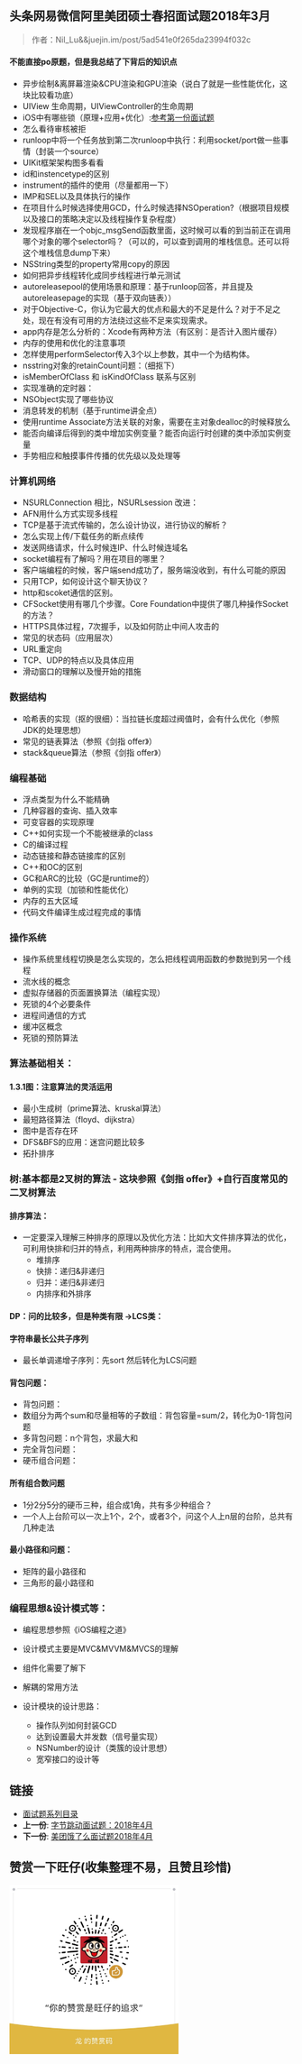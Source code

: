 ## 头条网易微信阿里美团硕士春招面试题2018年3月 

> 作者：Nil_Lu&&juejin.im/post/5ad541e0f265da23994f032c

#### 不能直接po原题，但是我总结了下背后的知识点

* 异步绘制&离屏幕渲染&CPU渲染和GPU渲染（说白了就是一些性能优化，这块比较看功底）
* UIView 生命周期，UIViewController的生命周期
* iOS中有哪些锁（原理+应用+优化）:[参考第一份面试题](01一份"有点难"的iOS面试题MrPeak2016年.md)
* 怎么看待审核被拒
* runloop中将一个任务放到第二次runloop中执行：利用socket/port做一些事情（封装一个source）
* UIKit框架架构图多看看
* id和instencetype的区别
* instrument的插件的使用（尽量都用一下）
* IMP和SEL以及具体执行的操作
* 在项目什么时候选择使用GCD，什么时候选择NSOperation?（根据项目规模以及接口的策略决定以及线程操作复杂程度）
* 发现程序崩在一个objc_msgSend函数里面，这时候可以看的到当前正在调用哪个对象的哪个selector吗？（可以的，可以查到调用的堆栈信息。还可以将这个堆栈信息dump下来）
* NSString类型的property常用copy的原因
* 如何把异步线程转化成同步线程进行单元测试
* autoreleasepool的使用场景和原理：基于runloop回答，并且提及autoreleasepage的实现（基于双向链表））
* 对于Objective-C，你认为它最大的优点和最大的不足是什么？对于不足之处，现在有没有可用的方法绕过这些不足来实现需求。
* app内存是怎么分析的：Xcode有两种方法（有区别：是否计入图片缓存）
* 内存的使用和优化的注意事项
* 怎样使用performSelector传入3个以上参数，其中一个为结构体。
* nsstring对象的retainCount问题：（细抠下）
* isMemberOfClass 和 isKindOfClass 联系与区别
* 实现准确的定时器：
* NSObject实现了哪些协议
* 消息转发的机制（基于runtime讲全点）
* 使用runtime Associate方法关联的对象，需要在主对象dealloc的时候释放么
* 能否向编译后得到的类中增加实例变量？能否向运行时创建的类中添加实例变量
* 手势相应和触摸事件传播的优先级以及处理等


### 计算机网络
* NSURLConnection 相比，NSURLsession 改进：
* AFN用什么方式实现多线程
* TCP是基于流式传输的，怎么设计协议，进行协议的解析？
* 怎么实现上传/下载任务的断点续传
* 发送网络请求，什么时候连IP、什么时候连域名
* socket编程有了解吗？用在项目的哪里？
* 客户端编程的时候，客户端send成功了，服务端没收到，有什么可能的原因
* 只用TCP，如何设计这个聊天协议？
* http和scoket通信的区别。
* CFSocket使用有哪几个步骤。Core Foundation中提供了哪几种操作Socket的方法？
* HTTPS具体过程，7次握手，以及如何防止中间人攻击的
* 常见的状态码（应用层次）
* URL重定向
* TCP、UDP的特点以及具体应用
* 滑动窗口的理解以及慢开始的措施


### 数据结构
* 哈希表的实现（抠的很细）：当拉链长度超过阀值时，会有什么优化（参照JDK的处理思想）
* 常见的链表算法（参照《剑指 offer》）
* stack&queue算法（参照《剑指 offer》）


### 编程基础
* 浮点类型为什么不能精确
* 几种容器的查询、插入效率
* 可变容器的实现原理
* C++如何实现一个不能被继承的class
* C的编译过程
* 动态链接和静态链接库的区别
* C++和OC的区别
* GC和ARC的比较（GC是runtime的）
* 单例的实现（加锁和性能优化）
* 内存的五大区域
* 代码文件编译生成过程完成的事情

### 操作系统
* 操作系统里线程切换是怎么实现的，怎么把线程调用函数的参数抛到另一个线程
* 流水线的概念
* 虚拟存储器的页面置换算法（编程实现）
* 死锁的4个必要条件
* 进程间通信的方式
* 缓冲区概念
* 死锁的预防算法


### 算法基础相关：
#### 1.3.1图：注意算法的灵活运用

* 最小生成树（prime算法、kruskal算法）
* 最短路径算法（floyd、dijkstra）
* 图中是否存在环
* DFS&BFS的应用：迷宫问题比较多
* 拓扑排序

### 树:基本都是2叉树的算法 - 这块参照《剑指 offer》+自行百度常见的二叉树算法
####  排序算法：
- 一定要深入理解三种排序的原理以及优化方法：比如大文件排序算法的优化，可利用快排和归并的特点，利用两种排序的特点，混合使用。
	* 堆排序
	* 快排：递归&非递归
	* 归并：递归&非递归
	* 内排序和外排序

#### DP：问的比较多，但是种类有限 ->LCS类：

#### 字符串最长公共子序列
- 最长单调递增子序列：先sort 然后转化为LCS问题

#### 背包问题：
* 背包问题：
* 数组分为两个sum和尽量相等的子数组：背包容量=sum/2，转化为0-1背包问题
* 多背包问题：n个背包，求最大和
* 完全背包问题：
* 硬币组合问题：

#### 所有组合数问题

- 1分2分5分的硬币三种，组合成1角，共有多少种组合？
- 一个人上台阶可以一次上1个，2个，或者3个，问这个人上n层的台阶，总共有几种走法


#### 最小路径和问题：

* 矩阵的最小路径和
* 三角形的最小路径和

### 编程思想&设计模式等：

* 编程思想参照《iOS编程之道》
* 设计模式主要是MVC&MVVM&MVCS的理解
* 组件化需要了解下
* 解耦的常用方法
* 设计模块的设计思路：

	- 操作队列如何封装GCD
	- 达到设置最大并发数（信号量实现）
	- NSNumber的设计（类簇的设计思想）
	- 宽窄接口的设计等

## 链接

- [面试题系列目录](../README.md)
- **上一份**: [字节跳动面试题：2018年4月](08字节跳动面试题：2018年4月.md)
- **下一份**: [美团饿了么面试题2018年4月](10美团饿了么面试题2018年4月.md)

## 赞赏一下旺仔(收集整理不易，且赞且珍惜)

</p>
<img src="../images/wechat.JPG" width="300" height="300">
</p>
